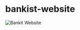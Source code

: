 # bankist-website
![Bankit Website](https://user-images.githubusercontent.com/97912982/188305275-dc00d8b3-6054-4459-a417-ae3a3d032aeb.png)
